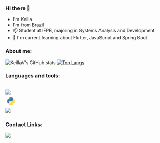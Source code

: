 ### Hi there 👋
- I'm Keilla
- I'm from Brazil 
- 📫 Student at IFPB, majoring in Systems Analysis and Development
- 🌱 I'm current learning about Flutter, JavaScript and Spring Boot

### About me:
![KeillaV's GitHub stats](https://github-readme-stats.vercel.app/api?username=KeillaV&show_icons=true&theme=merko)    [![Top Langs](https://github-readme-stats.vercel.app/api/top-langs/?username=KeillaV&theme=merko)](https://github.com/KeillaV/github-readme-stats)

### Languages and tools:
<code>
<img height= "35"src= "https://camo.githubusercontent.com/20ffa1c9a31e2c991c8b52b0cb7be938de51db4b7a9299658fef28efb0cc845a/68747470733a2f2f63646e2e6a7364656c6976722e6e65742f67682f64657669636f6e732f64657669636f6e2f69636f6e732f6a6176612f6a6176612d6f726967696e616c2e737667">
<img height= "35"src= "https://raw.githubusercontent.com/github/explore/80688e429a7d4ef2fca1e82350fe8e3517d3494d/topics/python/python.png"> 
<img height= "35"src= "https://download.logo.wine/logo/MySQL/MySQL-Logo.wine.png">
</code>

### Contact Links:

<a href="https://www.linkedin.com/in/keilla-vitória-felipe-bezerra-785437221/" alt="Linkedin">
  <img height= "30"src="https://img.shields.io/badge/-Linkedin-0e76a8?style=flat-square&logo=Linkedin&logoColor=white&link=https://www.linkedin.com/in/keilla-vitória-felipe-bezerra-785437221/" /></a>
